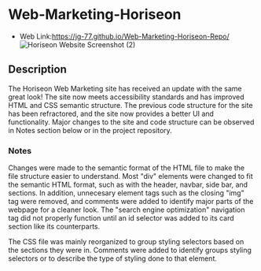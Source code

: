 # Web-Marketing-Horiseon
* Web Link:https://jg-77.github.io/Web-Marketing-Horiseon-Repo/ 
![Horiseon Website Screenshot (2)](https://user-images.githubusercontent.com/76461629/111020466-eff52000-837a-11eb-9fbc-ec476c1bb9df.png)

## Description
The Horiseon Web Marketing site has received an update with the same great look! The site now meets accessibility standards and has improved HTML and CSS semantic structure. The previous code structure for the site has been refractored, and the site now provides a better UI and functionality. Major changes to the site and code structure can be observed in Notes section below or in the project repository.

### Notes
Changes were made to the semantic format of the HTML file to make the file structure easier to understand. Most "div" elements were changed to fit the semantic HTML format, such as with the header, navbar, side bar, and sections. In addition, unnecesary element tags such as the closing "img" tag were removed, and comments were added to identify major parts of the webpage for a cleaner look. The "search engine optimization" navigation tag did not properly function until an id selector was added to its card section like its counterparts.

The CSS file was mainly reorganized to group styling selectors based on the sections they were in. Comments were added to identify groups styling selectors or to describe the type of styling done to that element.